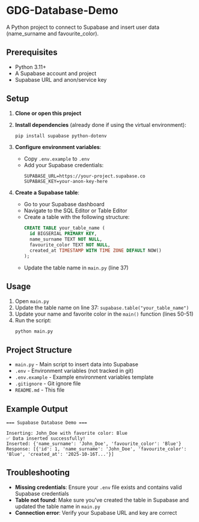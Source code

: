 # GDG-Database-Demo

A Python project to connect to Supabase and insert user data (name_surname and favourite_color).

## Prerequisites

- Python 3.11+
- A Supabase account and project
- Supabase URL and anon/service key

## Setup

1. **Clone or open this project**

2. **Install dependencies** (already done if using the virtual environment):
   ```bash
   pip install supabase python-dotenv
   ```

3. **Configure environment variables**:
   - Copy `.env.example` to `.env`
   - Add your Supabase credentials:
     ```
     SUPABASE_URL=https://your-project.supabase.co
     SUPABASE_KEY=your-anon-key-here
     ```

4. **Create a Supabase table**:
   - Go to your Supabase dashboard
   - Navigate to the SQL Editor or Table Editor
   - Create a table with the following structure:
     ```sql
     CREATE TABLE your_table_name (
       id BIGSERIAL PRIMARY KEY,
       name_surname TEXT NOT NULL,
       favourite_color TEXT NOT NULL,
       created_at TIMESTAMP WITH TIME ZONE DEFAULT NOW()
     );
     ```
   - Update the table name in `main.py` (line 37)

## Usage

1. Open `main.py`
2. Update the table name on line 37: `supabase.table("your_table_name")`
3. Update your name and favorite color in the `main()` function (lines 50-51)
4. Run the script:
   ```bash
   python main.py
   ```

## Project Structure

- `main.py` - Main script to insert data into Supabase
- `.env` - Environment variables (not tracked in git)
- `.env.example` - Example environment variables template
- `.gitignore` - Git ignore file
- `README.md` - This file

## Example Output

```
=== Supabase Database Demo ===

Inserting: John_Doe with favorite color: Blue
✅ Data inserted successfully!
Inserted: {'name_surname': 'John_Doe', 'favourite_color': 'Blue'}
Response: [{'id': 1, 'name_surname': 'John_Doe', 'favourite_color': 'Blue', 'created_at': '2025-10-16T...'}]
```

## Troubleshooting

- **Missing credentials**: Ensure your `.env` file exists and contains valid Supabase credentials
- **Table not found**: Make sure you've created the table in Supabase and updated the table name in `main.py`
- **Connection error**: Verify your Supabase URL and key are correct